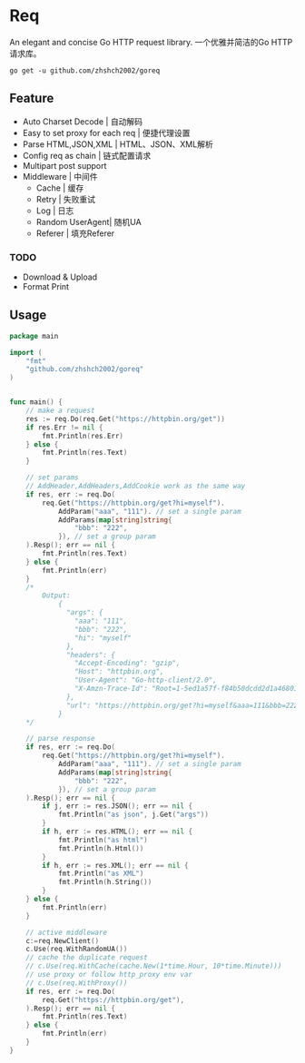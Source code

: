 # Req
An elegant and concise Go HTTP request library.
一个优雅并简洁的Go HTTP请求库。

```shell script
go get -u github.com/zhshch2002/goreq
```

## Feature
* Auto Charset Decode | 自动解码
* Easy to set proxy for each req | 便捷代理设置
* Parse HTML,JSON,XML | HTML、JSON、XML解析
* Config req as chain | 链式配置请求
* Multipart post support
* Middleware | 中间件
    * Cache | 缓存
    * Retry | 失败重试
    * Log | 日志
    * Random UserAgent| 随机UA
    * Referer | 填充Referer
### TODO
* Download & Upload
* Format Print

## Usage

```go
package main

import (
	"fmt"
	"github.com/zhshch2002/goreq"
)


func main() {
	// make a request
	res := req.Do(req.Get("https://httpbin.org/get"))
	if res.Err != nil {
		fmt.Println(res.Err)
	} else {
		fmt.Println(res.Text)
	}

	// set params
	// AddHeader,AddHeaders,AddCookie work as the same way
	if res, err := req.Do(
		req.Get("https://httpbin.org/get?hi=myself").
			AddParam("aaa", "111"). // set a single param
			AddParams(map[string]string{
				"bbb": "222",
			}), // set a group param
	).Resp(); err == nil {
		fmt.Println(res.Text)
	} else {
		fmt.Println(err)
	}
	/*
		Output:
			{
			  "args": {
			    "aaa": "111",
			    "bbb": "222",
			    "hi": "myself"
			  },
			  "headers": {
			    "Accept-Encoding": "gzip",
			    "Host": "httpbin.org",
			    "User-Agent": "Go-http-client/2.0",
			    "X-Amzn-Trace-Id": "Root=1-5ed1a57f-f84b50dcdd2d1a4680190bcf"
			  },
			  "url": "https://httpbin.org/get?hi=myself&aaa=111&bbb=222"
			}
	*/

	// parse response
	if res, err := req.Do(
		req.Get("https://httpbin.org/get?hi=myself").
			AddParam("aaa", "111"). // set a single param
			AddParams(map[string]string{
				"bbb": "222",
			}), // set a group param
	).Resp(); err == nil {
		if j, err := res.JSON(); err == nil {
			fmt.Println("as json", j.Get("args"))
		}
		if h, err := res.HTML(); err == nil {
			fmt.Println("as html")
			fmt.Println(h.Html())
		}
		if h, err := res.XML(); err == nil {
			fmt.Println("as XML")
			fmt.Println(h.String())
		}
	} else {
		fmt.Println(err)
	}

	// active middleware
	c:=req.NewClient()
	c.Use(req.WithRandomUA())
	// cache the duplicate request
	// c.Use(req.WithCache(cache.New(1*time.Hour, 10*time.Minute)))
	// use proxy or follow http_proxy env var
	// c.Use(req.WithProxy())
	if res, err := req.Do(
		req.Get("https://httpbin.org/get"),
	).Resp(); err == nil {
		fmt.Println(res.Text)
	} else {
		fmt.Println(err)
	}
}
```